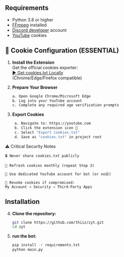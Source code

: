 ## Requirements
- Python 3.8 or higher
- [FFmpeg](https://www.ffmpeg.org/download.html) installed
- [Discord developer](https://discord.com/developers/) account
- [YouTube](https://youtube.com) cookies

## 🍪 Cookie Configuration (ESSENTIAL)

1. **Install the Extension**  
   Get the official cookies exporter:  
   [▶️ Get cookies.txt Locally](https://chromewebstore.google.com/detail/get-cookiestxt-locally/cclelndahbckbenkjhflpdbgdldlbecc)  
   (Chrome/Edge/Firefox compatible)

2. **Prepare Your Browser**
   ```bash
   a. Open Google Chrome/Microsoft Edge
   b. Log into your YouTube account
   c. Complete any required age verification prompts


2. **Export Cookies**
   ```bash
    a. Navigate to: https://youtube.com
    b. Click the extension icon 🍪
    c. Select "Export cookies.txt"
    d. Save as "cookies.txt" in project root

⚠️ Critical Security Notes

    🔒 Never share cookies.txt publicly

    🔄 Refresh cookies monthly (repeat Step 3)

    👥 Use dedicated YouTube account for bot (or no😜)

    🚫 Revoke cookies if compromised:
    My Account → Security → Third-Party Apps
   
## Installation

4. **Clone the repository:**
   ```bash
   git clone https://github.com/thiiz/zyt.git
   cd zyt

5. **run the bot:**
   ```bash
   pip install -r requirements.txt
   python main.py
